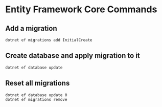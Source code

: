 # Entity Framework Core Commands

## Add a migration

```console
dotnet ef migrations add InitialCreate
```

## Create database and apply migration to it

```console
dotnet ef database update
```

## Reset all migrations

```console
dotnet ef database update 0
dotnet ef migrations remove
```
